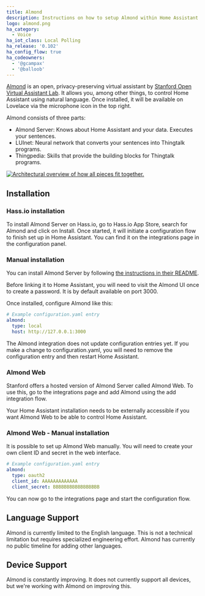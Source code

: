 ```yaml
---
title: Almond
description: Instructions on how to setup Almond within Home Assistant.
logo: almond.png
ha_category:
  - Voice
ha_iot_class: Local Polling
ha_release: '0.102'
ha_config_flow: true
ha_codeowners:
  - '@gcampax'
  - '@balloob'
---
```


[Almond](https://almond.stanford.edu/) is an open, privacy-preserving virtual assistant by [Stanford Open Virtual Assistant Lab](https://oval.cs.stanford.edu/). It allows you, among other things, to control Home Assistant using natural language. Once installed, it will be available on Lovelace via the microphone icon in the top right.

Almond consists of three parts:

- Almond Server: Knows about Home Assistant and your data. Executes your sentences.
- LUInet: Neural network that converts your sentences into Thingtalk programs.
- Thingpedia: Skills that provide the building blocks for Thingtalk programs.

<a href='/images/integrations/almond/almond-architecture.svg'><img src='/images/integrations/almond/almond-architecture.svg' alt='Architectural overview of how all pieces fit together.' style='border: 0;box-shadow: none;'></a>

## Installation

### Hass.io installation

To install Almond Server on Hass.io, go to Hass.io App Store, search for Almond and click on Install. Once started, it will initiate a configuration flow to finish set up in Home Assistant. You can find it on the integrations page in the configuration panel.

### Manual installation

You can install Almond Server by following [the instructions in their README](https://github.com/stanford-oval/almond-server#running-almond-server).

Before linking it to Home Assistant, you will need to visit the Almond UI once to create a password. It is by default available on port 3000.

Once installed, configure Almond like this:

```yaml
# Example configuration.yaml entry
almond:
  type: local
  host: http://127.0.0.1:3000
```

The Almond integration does not update configuration entries yet. If you make a change to configuration.yaml, you will need to remove the configuration entry and then restart Home Assistant.

### Almond Web

Stanford offers a hosted version of Almond Server called Almond Web. To use this, go to the integrations page and add Almond using the add integration flow.

Your Home Assistant installation needs to be externally accessible if you want Almond Web to be able to control Home Assistant.

### Almond Web - Manual installation

It is possible to set up Almond Web manually. You will need to create your own client ID and secret in the web interface.

```yaml
# Example configuration.yaml entry
almond:
  type: oauth2
  client_id: AAAAAAAAAAAAA
  client_secret: BBBBBBBBBBBBBBBBB
```

You can now go to the integrations page and start the configuration flow.

## Language Support

Almond is currently limited to the English language. This is not a technical limitation but requires specialized engineering effort. Almond has currently no public timeline for adding other languages.

## Device Support

Almond is constantly improving. It does not currently support all devices, but we're working with Almond on improving this.
